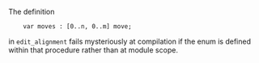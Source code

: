 The definition 

```
    var moves : [0..n, 0..m] move;
```

in `edit_alignment` fails mysteriously at compilation if the enum
is defined within that procedure rather than at module scope.
